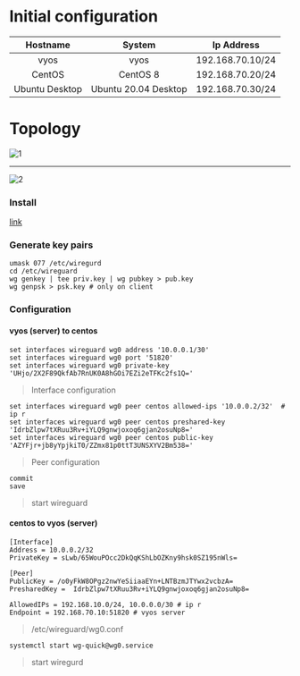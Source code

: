 # Initial configuration

|Hostname|System|Ip Address|
|:---:|:---:|:---:|
|vyos|vyos|192.168.70.10/24|
|CentOS|CentOS 8|192.168.70.20/24|
|Ubuntu Desktop|Ubuntu 20.04 Desktop|192.168.70.30/24|
# Topology
![1](https://user-images.githubusercontent.com/62337797/159183828-4952d966-9e09-492b-9ce8-a75aefebbcdc.png)

---

![2](https://user-images.githubusercontent.com/62337797/159183830-29e3e43f-96e7-4901-ba54-c26cd60a36df.png)

### Install 
[link](https://www.wireguard.com/install/)

### Generate key pairs
```
umask 077 /etc/wiregurd
cd /etc/wireguard
wg genkey | tee priv.key | wg pubkey > pub.key
wg genpsk > psk.key # only on client
```
### Configuration 

#### vyos (server) to centos
```
set interfaces wireguard wg0 address '10.0.0.1/30'
set interfaces wireguard wg0 port '51820'
set interfaces wireguard wg0 private-key 'UHjo/2X2F89QkfAb7RnUK0A8hGOi7EZi2eTFKc2fs1Q='
```
> Interface configuration
```
set interfaces wireguard wg0 peer centos allowed-ips '10.0.0.2/32'  # ip r 
set interfaces wireguard wg0 peer centos preshared-key 'IdrbZlpw7tXRuu3Rv+iYLQ9gnwjoxoq6gjan2osuNp8='
set interfaces wireguard wg0 peer centos public-key 'AZYFjr+jb8yYpjkiT0/ZZmx81p0ttT3UNSXYV2Bm538='
```
> Peer configuration
```
commit 
save
```
> start wireguard
#### centos to vyos (server)
```
[Interface]
Address = 10.0.0.2/32
PrivateKey = sLwb/65WouPOcc2DkQqKShLbOZKny9hsk0SZ195nWls=

[Peer]
PublicKey = /o0yFkW8OPgz2nwYeSiiaaEYn+LNTBzmJTYwx2vcbzA=
PresharedKey =  IdrbZlpw7tXRuu3Rv+iYLQ9gnwjoxoq6gjan2osuNp8=

AllowedIPs = 192.168.10.0/24, 10.0.0.0/30 # ip r
Endpoint = 192.168.70.10:51820 # vyos server
```
> /etc/wireguard/wg0.conf
```
systemctl start wg-quick@wg0.service
```
> start wiregurd
